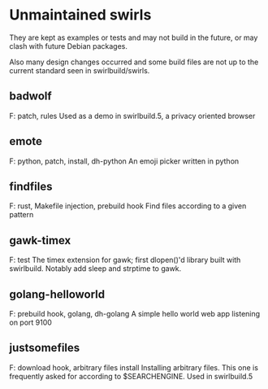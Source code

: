 # Unmaintained swirls

They are kept as examples or tests and may not build in the future, or may
clash with future Debian packages.

Also many design changes occurred and some build files are not up to the
current standard seen in swirlbuild/swirls.

## badwolf
F: patch, rules
Used as a demo in swirlbuild.5, a privacy oriented browser
## emote
F: python, patch, install, dh-python
An emoji picker written in python
## findfiles
F: rust, Makefile injection, prebuild hook
Find files according to a given pattern
## gawk-timex
F: test
The timex extension for gawk; first dlopen()'d library built with swirlbuild. Notably add sleep and strptime to gawk.
## golang-helloworld
F: prebuild hook, golang, dh-golang
A simple hello world web app listening on port 9100
## justsomefiles
F: download hook, arbitrary files install
Installing arbitrary files. This one is frequently asked for according to $SEARCHENGINE. Used in swirlbuild.5
